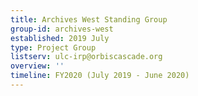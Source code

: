 ```yaml
---
title: Archives West Standing Group
group-id: archives-west
established: 2019 July
type: Project Group
listserv: ulc-irp@orbiscascade.org
overview: ''
timeline: FY2020 (July 2019 - June 2020)
---
```


